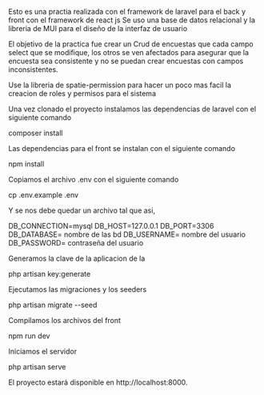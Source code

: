 Esto es una practia realizada con el framework de laravel para el back y front con el framework de react js
Se uso una base de datos relacional y la libreria de MUI para el diseño de la interfaz de usuario

El objetivo de la practica fue crear un Crud de encuestas que cada campo select que se modifique, los otros se ven afectados para asegurar que la encuesta sea consistente y no se puedan crear encuestas con campos inconsistentes.

Use la libreria de spatie-permission para hacer un poco mas facil la creacion de roles y permisos para el sistema

Una vez clonado el proyecto instalamos las dependencias de laravel con el siguiente comando 

composer install 

Las dependencias para el front se instalan con el siguiente comando

npm install

Copiamos el archivo .env con el siguiente comando

cp .env.example .env

Y se nos debe quedar un archivo tal que asi,

DB_CONNECTION=mysql
DB_HOST=127.0.0.1
DB_PORT=3306
DB_DATABASE= nombre de las bd
DB_USERNAME= nombre del usuario 
DB_PASSWORD= contraseña del usuario

Generamos la clave de la aplicacion de la

php artisan key:generate

Ejecutamos las migraciones y los seeders 

php artisan migrate --seed

Compilamos los archivos del front

npm run dev

Iniciamos el servidor 

php artisan serve

El proyecto estará disponible en http://localhost:8000.